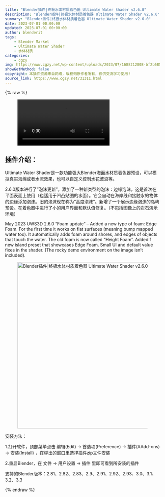 ```yaml
---
title: "Blender插件|终极水体材质着色器 Ultimate Water Shader v2.6.0"
description: "Blender插件|终极水体材质着色器 Ultimate Water Shader v2.6.0"
summary: "Blender插件|终极水体材质着色器 Ultimate Water Shader v2.6.0"
date: 2023-07-01 00:00:00
updated: 2023-07-01 00:00:00
author: blenderit
tags: 
    - Blender Market
    - Ultimate Water Shader
    - 水体材质
categories:
    - cgzy
img: https://www.cgzy.net/wp-content/uploads/2023/07/1688212808-bf2b585aaeb7a04.webp
showGetMethod: false
copyright: 本插件资源来自网络，版权归原作者所有，仅供交流学习使用！
source_link: https://www.cgzy.net/31311.html
---
```


{% raw %}
<figure class="wp-block-video aligncenter"><video controls src="https://cloud.video.taobao.com//play/u/717183932/p/1/e/6/t/1/417661950917.mp4"></video></figure><div class="wp-block-pandastudio-title"><div class="title_style_01"><h2 id="h2-0">插件介绍：</h2></div></div><p class="is-style-text-indent-2em">Ultimate Water Shader是一款功能强大Blender海面水材质着色器预设，可以模拟真实海绵或者水流效果，也可以自定义控制水花波浪等。</p><p>2.6.0版本进行了”泡沫更新”。添加了一种新类型的泡沫：边缘泡沫。这是首次在平面表面上使用（也适用于凹凸贴图的水面）。它会自动在海岸线和接触水的物体的边缘添加泡沫。旧的泡沫现在称为”高度泡沫”。新增了一个展示边缘泡沫的岛屿预设。在着色器中进行了小的用户界面和默认值修复。（不包括图像上的岩石演示环境）</p><p>May 2023 UWS3D 2.6.0 “Foam update” – Added a new type of foam: Edge Foam. For the first time it works on flat surfaces (meaning bump mapped water too). It automatically adds foam around shores, and edges of objects that touch the water. The old foam is now called “Height Foam”. Added 1 new island preset that showcases Edge Foam. Small UI and default value fixes in the shader. (The rocky demo environment on the image isn’t included).</p><div class="wp-block-image is-style-border-round-and-with-shadow">
<figure class="aligncenter size-full"><img fetchpriority="high" decoding="async" width="960" height="540" src="https://www.cgzy.net/wp-content/uploads/2023/07/1688212559-9ea7cebc5109df3.webp" class="wp-image-31312" title="Blender插件|终极水体材质着色器 Ultimate Water Shader v2.6.0" alt="Blender插件|终极水体材质着色器 Ultimate Water Shader v2.6.0"></figure></div><div class="wp-block-pandastudio-title"><div class="title_style_01"><p>安装方法：</p></div></div><p>1.打开软件，顶部菜单点击 编辑(Edit) → 首选项(Preference) → 插件(AAdd-ons) → 安装(Install) ，在弹出的窗口里选择插件zip文件安装</p><p>2.重启Blender，在 文件 → 用户设置 → 插件 里即可看到所安装的插件</p><div class="wp-block-pandastudio-tips"><div class="tip success "><p>支持的Blender版本：2.81、2.82、2.83、2.9、2.91、2.92、2.93、3.0、3.1、3.2、3.3</p>
</div></div>
<div style="display: none">cgzy</div>
{% endraw %}